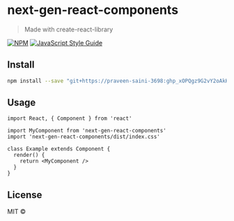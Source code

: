 # next-gen-react-components

> Made with create-react-library

[![NPM](https://img.shields.io/npm/v/next-gen-react-components.svg)](https://www.npmjs.com/package/next-gen-react-components) [![JavaScript Style Guide](https://img.shields.io/badge/code_style-standard-brightgreen.svg)](https://standardjs.com)

## Install

```bash
npm install --save "git+https://praveen-saini-3698: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@github.com/praveen-saini-3698/next-gen-ui-components.git"
```

## Usage

```tsx
import React, { Component } from 'react'

import MyComponent from 'next-gen-react-components'
import 'next-gen-react-components/dist/index.css'

class Example extends Component {
  render() {
    return <MyComponent />
  }
}
```

## License

MIT © [](https://github.com/)
